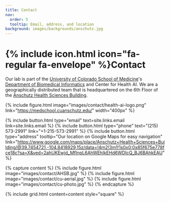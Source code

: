 ```yaml
---
title: Contact
nav:
  order: 5
  tooltip: Email, address, and location
background: images/backgrounds/anschutz.jpg
---
```


# {% include icon.html icon="fa-regular fa-envelope" %}Contact

Our lab is part of the [University of Colorado School of Medicine](https://medschool.cuanschutz.edu/)'s [Department of Biomedical Informatics](https://medschool.cuanschutz.edu/dbmi) and Center for Health AI.
We are a geographically distributed team that is headquartered on the 6th Floor of the [Anschutz Health Sciences Building](https://www.ucdenver.edu/about/departments/FacilitiesManagement/FacilitiesProjects/ActiveProjects/Pages/AnschutzHealthSciencesBldg.aspx).

{%
  include figure.html
  image="images/contact/health-ai-logo.png"
  link="https://medschool.cuanschutz.edu/"
  width="400px"
%}

{%
  include button.html
  type="email"
  text=site.links.email
  link=site.links.email
%}
{%
  include button.html
  type="phone"
  text="(215) 573-2991"
  link="+1-215-573-2991"
%}
{%
  include button.html
  type="address"
  tooltip="Our location on Google Maps for easy navigation"
  link="https://www.google.com/maps/place/Anschutz+Health+Sciences+Building/@39.7454721,-104.8418929,15z/data=!4m2!3m1!1s0x0:0x85f675e778fce18c?sa=X&ved=2ahUKEwjd_MfInpL6AhWEhIkEHd6WDIcQ_BJ6BAhkEAU"
%}

{% capture content %}
{% include figure.html image="images/contact/AHSB.jpg" %}
{% include figure.html image="images/contact/cu-aerial.jpg" %}
{% include figure.html image="images/contact/cu-photo.jpg" %}
{% endcapture %}

{%
  include grid.html
  content=content
  style="square"
%}

